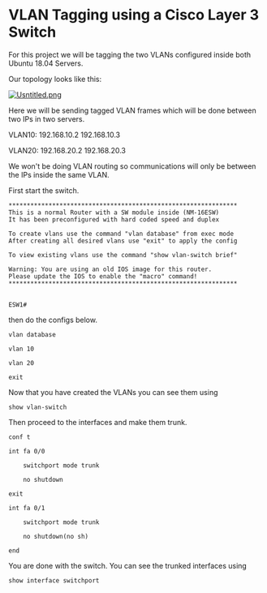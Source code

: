 # VLAN Tagging using a Cisco Layer 3 Switch

For this project we will be tagging the two VLANs configured inside both Ubuntu 18.04 Servers.

Our topology looks like this:

[![Usntitled.png](https://i.postimg.cc/3xNTKb5n/Usntitled.png)](https://postimg.cc/GHWNKKpy)

Here we will be sending tagged VLAN frames which will be done between two IPs in two servers.

VLAN10: 192.168.10.2 192.168.10.3

VLAN20: 192.168.20.2 192.168.20.3

We won't be doing VLAN routing so communications will only be between the IPs inside the same VLAN.

First start the switch.

```
***************************************************************
This is a normal Router with a SW module inside (NM-16ESW)
It has been preconfigured with hard coded speed and duplex

To create vlans use the command "vlan database" from exec mode
After creating all desired vlans use "exit" to apply the config

To view existing vlans use the command "show vlan-switch brief"

Warning: You are using an old IOS image for this router.
Please update the IOS to enable the "macro" command!
***************************************************************


ESW1#

```
then do the configs below.

`
vlan database
`

```
vlan 10

vlan 20
```

`
exit
`

Now that you have created the VLANs you can see them using 

`
show vlan-switch
`

Then proceed to the interfaces and make them trunk.

`
conf t 
`

```
int fa 0/0

	switchport mode trunk
  
	no shutdown
  
exit
```

```
int fa 0/1

	switchport mode trunk
  
	no shutdown(no sh)
```

`end
`

You are done with the switch. You can see the trunked interfaces using

`
show interface switchport
`







